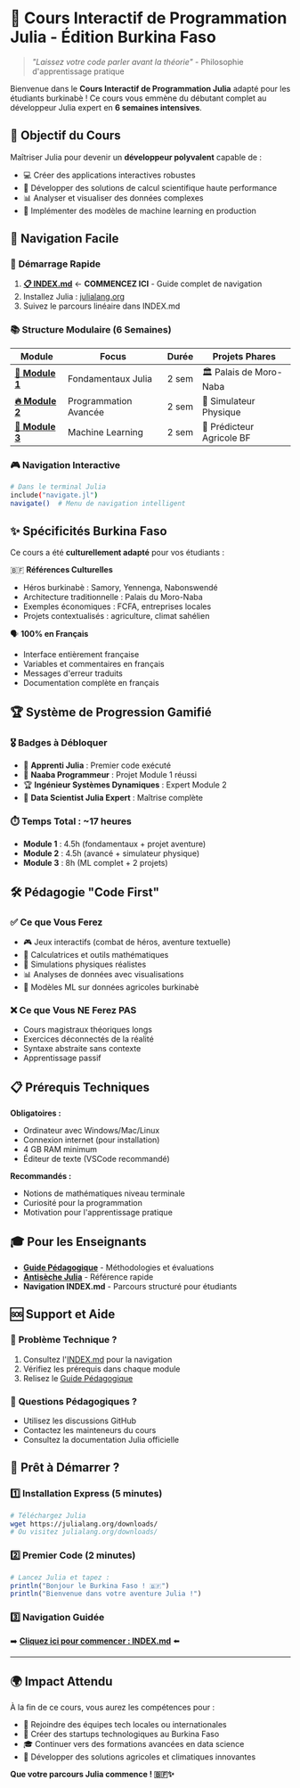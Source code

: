 # 🚀 Cours Interactif de Programmation Julia - Édition Burkina Faso

> *"Laissez votre code parler avant la théorie"* - Philosophie d'apprentissage pratique

Bienvenue dans le **Cours Interactif de Programmation Julia** adapté pour les étudiants burkinabè ! Ce cours vous emmène du débutant complet au développeur Julia expert en **6 semaines intensives**.

## 🎯 Objectif du Cours

Maîtriser Julia pour devenir un **développeur polyvalent** capable de :
- 💻 Créer des applications interactives robustes
- 🧮 Développer des solutions de calcul scientifique haute performance  
- 📊 Analyser et visualiser des données complexes
- 🤖 Implémenter des modèles de machine learning en production

## 🧭 Navigation Facile

### 🚀 **Démarrage Rapide**
1. **[📋 INDEX.md](INDEX.md)** ← **COMMENCEZ ICI** - Guide complet de navigation
2. Installez Julia : [julialang.org](https://julialang.org/downloads/)
3. Suivez le parcours linéaire dans INDEX.md

### 📚 **Structure Modulaire (6 Semaines)**

| Module | Focus | Durée | Projets Phares |
|--------|-------|--------|----------------|
| **[🌟 Module 1](modules/module1-foundations/)** | Fondamentaux Julia | 2 sem | 🏛️ Palais de Moro-Naba |
| **[🔥 Module 2](modules/module2-advanced/)** | Programmation Avancée | 2 sem | 🌌 Simulateur Physique |
| **[🤖 Module 3](modules/module3-ml/)** | Machine Learning | 2 sem | 🌾 Prédicteur Agricole BF |

### 🎮 **Navigation Interactive**
```bash
# Dans le terminal Julia
include("navigate.jl")
navigate()  # Menu de navigation intelligent
```

## ✨ Spécificités Burkina Faso

Ce cours a été **culturellement adapté** pour vos étudiants :

🇧🇫 **Références Culturelles**
- Héros burkinabè : Samory, Yennenga, Nabonswendé
- Architecture traditionnelle : Palais du Moro-Naba
- Exemples économiques : FCFA, entreprises locales
- Projets contextualisés : agriculture, climat sahélien

🗣️ **100% en Français**
- Interface entièrement française
- Variables et commentaires en français
- Messages d'erreur traduits
- Documentation complète en français

## 🏆 Système de Progression Gamifié

### 🎖️ **Badges à Débloquer**
- 🥉 **Apprenti Julia** : Premier code exécuté  
- 🥇 **Naaba Programmeur** : Projet Module 1 réussi
- 🏆 **Ingénieur Systèmes Dynamiques** : Expert Module 2
- 👑 **Data Scientist Julia Expert** : Maîtrise complète

### ⏱️ **Temps Total : ~17 heures**
- **Module 1** : 4.5h (fondamentaux + projet aventure)
- **Module 2** : 4.5h (avancé + simulateur physique)  
- **Module 3** : 8h (ML complet + 2 projets)

## 🛠️ **Pédagogie "Code First"**

### ✅ **Ce que Vous Ferez**
- 🎮 Jeux interactifs (combat de héros, aventure textuelle)
- 🧮 Calculatrices et outils mathématiques
- 🌌 Simulations physiques réalistes
- 📊 Analyses de données avec visualisations
- 🤖 Modèles ML sur données agricoles burkinabè

### ❌ **Ce que Vous NE Ferez PAS**
- Cours magistraux théoriques longs
- Exercices déconnectés de la réalité
- Syntaxe abstraite sans contexte
- Apprentissage passif

## 📋 **Prérequis Techniques**

**Obligatoires :**
- Ordinateur avec Windows/Mac/Linux
- Connexion internet (pour installation)
- 4 GB RAM minimum
- Éditeur de texte (VSCode recommandé)

**Recommandés :**
- Notions de mathématiques niveau terminale
- Curiosité pour la programmation
- Motivation pour l'apprentissage pratique

## 🎓 **Pour les Enseignants**

- **[Guide Pédagogique](resources/guide_pedagogique.md)** - Méthodologies et évaluations
- **[Antisèche Julia](resources/quick-reference/julia_cheatsheet.md)** - Référence rapide
- **Navigation INDEX.md** - Parcours structuré pour étudiants

## 🆘 **Support et Aide**

### 🐛 **Problème Technique ?**
1. Consultez l'[INDEX.md](INDEX.md) pour la navigation
2. Vérifiez les prérequis dans chaque module
3. Relisez le [Guide Pédagogique](resources/guide_pedagogique.md)

### 💬 **Questions Pédagogiques ?**
- Utilisez les discussions GitHub
- Contactez les mainteneurs du cours
- Consultez la documentation Julia officielle

## 🚀 **Prêt à Démarrer ?**

### 1️⃣ **Installation Express (5 minutes)**
```bash
# Téléchargez Julia
wget https://julialang.org/downloads/
# Ou visitez julialang.org/downloads/
```

### 2️⃣ **Premier Code (2 minutes)**
```julia
# Lancez Julia et tapez :
println("Bonjour le Burkina Faso ! 🇧🇫")
println("Bienvenue dans votre aventure Julia !")
```

### 3️⃣ **Navigation Guidée**
➡️ **[Cliquez ici pour commencer : INDEX.md](INDEX.md)** ⬅️

---

## 🌍 **Impact Attendu**

À la fin de ce cours, vous aurez les compétences pour :
- 💼 Rejoindre des équipes tech locales ou internationales
- 🚀 Créer des startups technologiques au Burkina Faso
- 🎓 Continuer vers des formations avancées en data science
- 🌾 Développer des solutions agricoles et climatiques innovantes

**Que votre parcours Julia commence ! 🇧🇫✨**